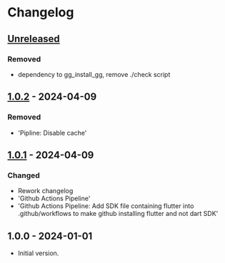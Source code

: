 # Changelog

## [Unreleased]

### Removed

- dependency to gg\_install\_gg, remove ./check script

## [1.0.2] - 2024-04-09

### Removed

- 'Pipline: Disable cache'

## [1.0.1] - 2024-04-09

### Changed

- Rework changelog
- 'Github Actions Pipeline'
- 'Github Actions Pipeline: Add SDK file containing flutter into .github/workflows to make github installing flutter and not dart SDK'

## 1.0.0 - 2024-01-01

- Initial version.

[Unreleased]: https://github.com/inlavigo/gg_parse_stdout/compare/1.0.2...HEAD
[1.0.2]: https://github.com/inlavigo/gg_parse_stdout/compare/1.0.1...1.0.2
[1.0.1]: https://github.com/inlavigo/gg_parse_stdout/compare/1.0.0...1.0.1
